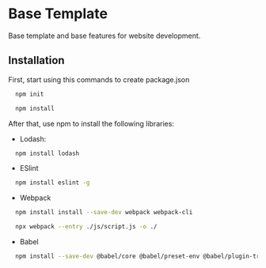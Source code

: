 
# Base Template

Base template and base features for website development.


## Installation

First, start using this commands to create package.json 
```bash
  npm init
```
```bash
  npm install
```

After that, use npm to install the following libraries:
- Lodash: 
```bash
  npm install lodash
```
- ESlint
```bash
  npm install eslint -g
```
- Webpack
```bash
  npm install install --save-dev webpack webpack-cli
```
```bash
  npx webpack --entry ./js/script.js -o ./
```
- Babel
```bash
  npm install --save-dev @babel/core @babel/preset-env @babel/plugin-transform-runtime babel-loader
```
